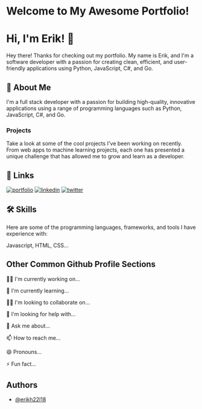 
# Welcome to My Awesome Portfolio!

# Hi, I'm Erik! 👋

Hey there! Thanks for checking out my portfolio. My name is Erik, and I'm a software developer with a passion for creating clean, efficient, and user-friendly applications using Python, JavaScript, C#, and Go.
## 🚀 About Me
I'm a full stack developer with a passion for building high-quality, innovative applications using a range of programming languages such as Python, JavaScript, C#, and Go.
### Projects
Take a look at some of the cool projects I've been working on recently. From web apps to machine learning projects, each one has presented a unique challenge that has allowed me to grow and learn as a developer.
## 🔗 Links
[![portfolio](https://img.shields.io/badge/my_portfolio-000?style=for-the-badge&logo=ko-fi&logoColor=white)](https://erikh22l18.github.io/)
[![linkedin](https://img.shields.io/badge/linkedin-0A66C2?style=for-the-badge&logo=linkedin&logoColor=white)](https://www.linkedin.com/)
[![twitter](https://img.shields.io/badge/twitter-1DA1F2?style=for-the-badge&logo=twitter&logoColor=white)](https://twitter.com/)

## 🛠 Skills
Here are some of the programming languages, frameworks, and tools I have experience with:

Javascript, HTML, CSS...

## Other Common Github Profile Sections
👩‍💻 I'm currently working on...

🧠 I'm currently learning...

👯‍♀️ I'm looking to collaborate on...

🤔 I'm looking for help with...

💬 Ask me about...

📫 How to reach me...

😄 Pronouns...

⚡️ Fun fact...

## Authors

- [@erikh22l18](https://www.github.com/octokatherine)

<!---
Hello 👋 
--->

